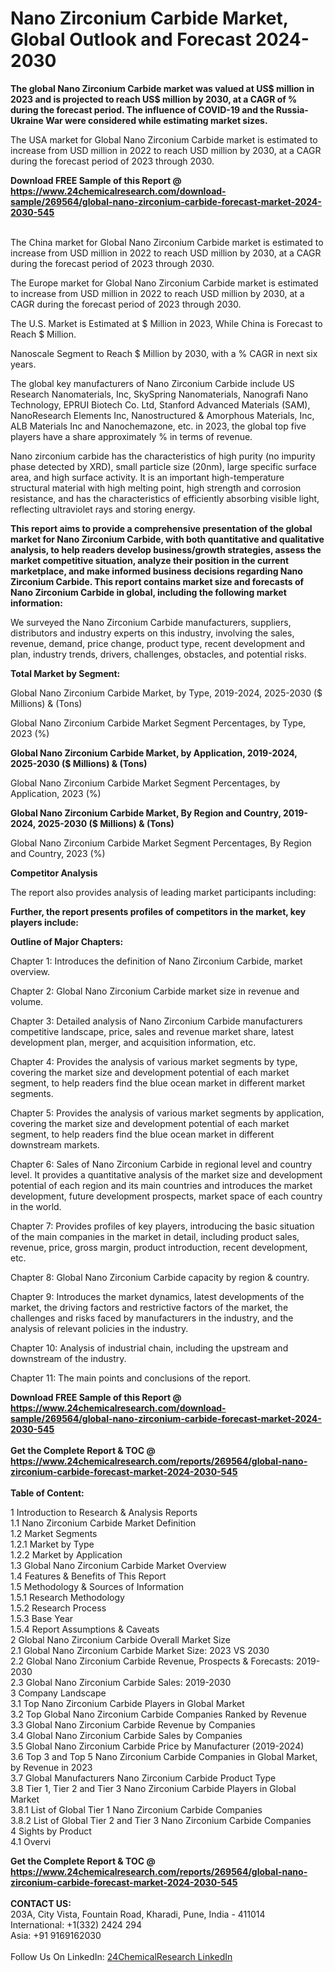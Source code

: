 <h1>Nano Zirconium Carbide Market, Global Outlook and Forecast 2024-2030</h1><p><strong>The global Nano Zirconium Carbide market was valued at US$ million in 2023 and is projected to reach US$ million by 2030, at a CAGR of % during the forecast period. The influence of COVID-19 and the Russia-Ukraine War were considered while estimating market sizes.</strong></p><p>
</p><p>The USA market for Global Nano Zirconium Carbide market is estimated to increase from USD million in 2022 to reach USD million by 2030, at a CAGR during the forecast period of 2023 through 2030.</p><div><b>Download FREE Sample of this Report @ 
            <a href="https://www.24chemicalresearch.com/download-sample/269564/global-nano-zirconium-carbide-forecast-market-2024-2030-545">
            https://www.24chemicalresearch.com/download-sample/269564/global-nano-zirconium-carbide-forecast-market-2024-2030-545</a></b></div><br><p>
</p><p>The China market for Global Nano Zirconium Carbide market is estimated to increase from USD million in 2022 to reach USD million by 2030, at a CAGR during the forecast period of 2023 through 2030.</p><p>
</p><p>The Europe market for Global Nano Zirconium Carbide market is estimated to increase from USD million in 2022 to reach USD million by 2030, at a CAGR during the forecast period of 2023 through 2030.</p><p>
</p><p>The U.S. Market is Estimated at $ Million in 2023, While China is Forecast to Reach $ Million.</p><p>
Nanoscale Segment to Reach $ Million by 2030, with a % CAGR in next six years.</p><p>
The global key manufacturers of Nano Zirconium Carbide include US Research Nanomaterials, Inc, SkySpring Nanomaterials, Nanografi Nano Technology, EPRUI Biotech Co. Ltd, Stanford Advanced Materials (SAM), NanoResearch Elements Inc, Nanostructured &amp; Amorphous Materials, Inc, ALB Materials Inc and Nanochemazone, etc. in 2023, the global top five players have a share approximately % in terms of revenue.</p><p>
Nano zirconium carbide has the characteristics of high purity (no impurity phase detected by XRD), small particle size (20nm), large specific surface area, and high surface activity. It is an important high-temperature structural material with high melting point, high strength and corrosion resistance, and has the characteristics of efficiently absorbing visible light, reflecting ultraviolet rays and storing energy.</p><p>
<strong>This report aims to provide a comprehensive presentation of the global market for Nano Zirconium Carbide, with both quantitative and qualitative analysis, to help readers develop business/growth strategies, assess the market competitive situation, analyze their position in the current marketplace, and make informed business decisions regarding Nano Zirconium Carbide. This report contains market size and forecasts of Nano Zirconium Carbide in global, including the following market information:</strong></p><p>
</p><p>
</p><p>We surveyed the Nano Zirconium Carbide manufacturers, suppliers, distributors and industry experts on this industry, involving the sales, revenue, demand, price change, product type, recent development and plan, industry trends, drivers, challenges, obstacles, and potential risks.</p><p>
<strong>Total Market by Segment:</strong></p><p>
Global Nano Zirconium Carbide Market, by Type, 2019-2024, 2025-2030 ($ Millions) &amp; (Tons)</p><p>
Global Nano Zirconium Carbide Market Segment Percentages, by Type, 2023 (%)</p><p>
</p><p>
</p><p><strong>Global Nano Zirconium Carbide Market, by Application, 2019-2024, 2025-2030 ($ Millions) &amp; (Tons)</strong></p><p>
Global Nano Zirconium Carbide Market Segment Percentages, by Application, 2023 (%)</p><p>
</p><p>
</p><p><strong>Global Nano Zirconium Carbide Market, By Region and Country, 2019-2024, 2025-2030 ($ Millions) &amp; (Tons)</strong></p><p>
Global Nano Zirconium Carbide Market Segment Percentages, By Region and Country, 2023 (%)</p><p>
</p><p>
</p><p><strong>Competitor Analysis</strong></p><p>
The report also provides analysis of leading market participants including:</p><p>
</p><p>
</p><p><strong>Further, the report presents profiles of competitors in the market, key players include:</strong></p><p>
</p><p>
</p><p><strong>Outline of Major Chapters:</strong></p><p>
Chapter 1: Introduces the definition of Nano Zirconium Carbide, market overview.</p><p>
Chapter 2: Global Nano Zirconium Carbide market size in revenue and volume.</p><p>
Chapter 3: Detailed analysis of Nano Zirconium Carbide manufacturers competitive landscape, price, sales and revenue market share, latest development plan, merger, and acquisition information, etc.</p><p>
Chapter 4: Provides the analysis of various market segments by type, covering the market size and development potential of each market segment, to help readers find the blue ocean market in different market segments.</p><p>
Chapter 5: Provides the analysis of various market segments by application, covering the market size and development potential of each market segment, to help readers find the blue ocean market in different downstream markets.</p><p>
Chapter 6: Sales of Nano Zirconium Carbide in regional level and country level. It provides a quantitative analysis of the market size and development potential of each region and its main countries and introduces the market development, future development prospects, market space of each country in the world.</p><p>
Chapter 7: Provides profiles of key players, introducing the basic situation of the main companies in the market in detail, including product sales, revenue, price, gross margin, product introduction, recent development, etc.</p><p>
Chapter 8: Global Nano Zirconium Carbide capacity by region &amp; country.</p><p>
Chapter 9: Introduces the market dynamics, latest developments of the market, the driving factors and restrictive factors of the market, the challenges and risks faced by manufacturers in the industry, and the analysis of relevant policies in the industry.</p><p>
Chapter 10: Analysis of industrial chain, including the upstream and downstream of the industry.</p><p>
Chapter 11: The main points and conclusions of the report.</p><div><b>Download FREE Sample of this Report @ 
            <a href="https://www.24chemicalresearch.com/download-sample/269564/global-nano-zirconium-carbide-forecast-market-2024-2030-545">
            https://www.24chemicalresearch.com/download-sample/269564/global-nano-zirconium-carbide-forecast-market-2024-2030-545</a></b></div><br><div><b>Get the Complete Report & TOC @ 
            <a href="https://www.24chemicalresearch.com/reports/269564/global-nano-zirconium-carbide-forecast-market-2024-2030-545">
            https://www.24chemicalresearch.com/reports/269564/global-nano-zirconium-carbide-forecast-market-2024-2030-545</a></b></div><br>
            <b>Table of Content:</b><p>1 Introduction to Research & Analysis Reports<br />
    1.1 Nano Zirconium Carbide Market Definition<br />
    1.2 Market Segments<br />
        1.2.1 Market by Type<br />
        1.2.2 Market by Application<br />
    1.3 Global Nano Zirconium Carbide Market Overview<br />
    1.4 Features & Benefits of This Report<br />
    1.5 Methodology & Sources of Information<br />
        1.5.1 Research Methodology<br />
        1.5.2 Research Process<br />
        1.5.3 Base Year<br />
        1.5.4 Report Assumptions & Caveats<br />
2 Global Nano Zirconium Carbide Overall Market Size<br />
    2.1 Global Nano Zirconium Carbide Market Size: 2023 VS 2030<br />
    2.2 Global Nano Zirconium Carbide Revenue, Prospects & Forecasts: 2019-2030<br />
    2.3 Global Nano Zirconium Carbide Sales: 2019-2030<br />
3 Company Landscape<br />
    3.1 Top Nano Zirconium Carbide Players in Global Market<br />
    3.2 Top Global Nano Zirconium Carbide Companies Ranked by Revenue<br />
    3.3 Global Nano Zirconium Carbide Revenue by Companies<br />
    3.4 Global Nano Zirconium Carbide Sales by Companies<br />
    3.5 Global Nano Zirconium Carbide Price by Manufacturer (2019-2024)<br />
    3.6 Top 3 and Top 5 Nano Zirconium Carbide Companies in Global Market, by Revenue in 2023<br />
    3.7 Global Manufacturers Nano Zirconium Carbide Product Type<br />
    3.8 Tier 1, Tier 2 and Tier 3 Nano Zirconium Carbide Players in Global Market<br />
        3.8.1 List of Global Tier 1 Nano Zirconium Carbide Companies<br />
        3.8.2 List of Global Tier 2 and Tier 3 Nano Zirconium Carbide Companies<br />
4 Sights by Product<br />
    4.1 Overvi</p><div><b>Get the Complete Report & TOC @ 
            <a href="https://www.24chemicalresearch.com/reports/269564/global-nano-zirconium-carbide-forecast-market-2024-2030-545">
            https://www.24chemicalresearch.com/reports/269564/global-nano-zirconium-carbide-forecast-market-2024-2030-545</a></b></div><br><b>CONTACT US:</b><br>
            203A, City Vista, Fountain Road, Kharadi, Pune, India - 411014<br>
            International: +1(332) 2424 294<br>
            Asia: +91 9169162030 <br><br>
            Follow Us On LinkedIn: <a href="https://www.linkedin.com/company/24chemicalresearch/">24ChemicalResearch LinkedIn</a>